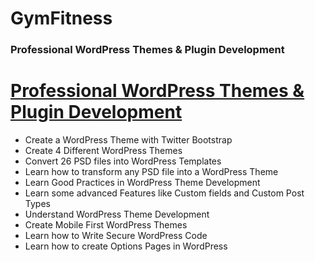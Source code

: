 # GymFitness
### Professional WordPress Themes & Plugin Development ###
<html>
    <head>
    </head>
    <body>
<a href="https://www.udemy.com/course/photoshop-psd-to-wordpress-theme-development-from-scratch/learn/lecture/16369342#overview"><h1>Professional WordPress Themes & Plugin Development</h1></a>

* Create a WordPress Theme with Twitter Bootstrap
* Create 4 Different WordPress Themes
* Convert 26 PSD files into WordPress Templates
* Learn how to transform any PSD file into a WordPress Theme
* Learn Good Practices in WordPress Theme Development
* Learn some advanced Features like Custom fields and Custom Post Types
* Understand WordPress Theme Development
* Create Mobile First WordPress Themes
* Learn how to Write Secure WordPress Code
* Learn how to create Options Pages in WordPress
    </body>
</html>
